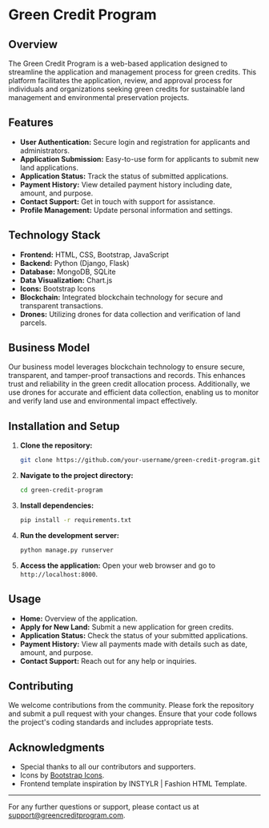 # Green Credit Program

## Overview
The Green Credit Program is a web-based application designed to streamline the application and management process for green credits. This platform facilitates the application, review, and approval process for individuals and organizations seeking green credits for sustainable land management and environmental preservation projects. 

## Features
- **User Authentication:** Secure login and registration for applicants and administrators.
- **Application Submission:** Easy-to-use form for applicants to submit new land applications.
- **Application Status:** Track the status of submitted applications.
- **Payment History:** View detailed payment history including date, amount, and purpose.
- **Contact Support:** Get in touch with support for assistance.
- **Profile Management:** Update personal information and settings.

## Technology Stack
- **Frontend:** HTML, CSS, Bootstrap, JavaScript
- **Backend:** Python (Django, Flask)
- **Database:** MongoDB, SQLite
- **Data Visualization:** Chart.js
- **Icons:** Bootstrap Icons
- **Blockchain:** Integrated blockchain technology for secure and transparent transactions.
- **Drones:** Utilizing drones for data collection and verification of land parcels.

## Business Model
Our business model leverages blockchain technology to ensure secure, transparent, and tamper-proof transactions and records. This enhances trust and reliability in the green credit allocation process. Additionally, we use drones for accurate and efficient data collection, enabling us to monitor and verify land use and environmental impact effectively.

## Installation and Setup
1. **Clone the repository:**
    ```sh
    git clone https://github.com/your-username/green-credit-program.git
    ```
2. **Navigate to the project directory:**
    ```sh
    cd green-credit-program
    ```
3. **Install dependencies:**
    ```sh
    pip install -r requirements.txt
    ```
4. **Run the development server:**
    ```sh
    python manage.py runserver
    ```
5. **Access the application:**
    Open your web browser and go to `http://localhost:8000`.

## Usage
- **Home:** Overview of the application.
- **Apply for New Land:** Submit a new application for green credits.
- **Application Status:** Check the status of your submitted applications.
- **Payment History:** View all payments made with details such as date, amount, and purpose.
- **Contact Support:** Reach out for any help or inquiries.

## Contributing
We welcome contributions from the community. Please fork the repository and submit a pull request with your changes. Ensure that your code follows the project's coding standards and includes appropriate tests.

## Acknowledgments
- Special thanks to all our contributors and supporters.
- Icons by [Bootstrap Icons](https://icons.getbootstrap.com/).
- Frontend template inspiration by INSTYLR | Fashion HTML Template.

---

For any further questions or support, please contact us at support@greencreditprogram.com.
